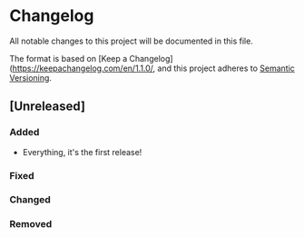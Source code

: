 # Changelog

All notable changes to this project will be documented in this file.

The format is based on [Keep a Changelog](https://keepachangelog.com/en/1.1.0/,
and this project adheres to [Semantic Versioning](https://semver.org/spec/v2.0.0.html).

## [Unreleased]

### Added

- Everything, it's the first release!

### Fixed

### Changed

### Removed